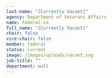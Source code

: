 ```yaml
---
last-name: "[Currently Vacant]"
agency: Department of Veterans Affairs
name: federal-va
full_name: "[Currently Vacant]"
chair: false
vice-chair: false
member: federal
status: current
image: /images/uploads/vacant.svg
job-title: ""
department: null
---
```


